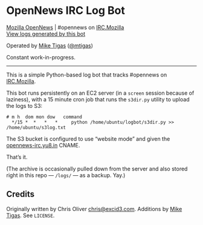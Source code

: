 # OpenNews IRC Log Bot

[Mozilla OpenNews](http://mozillaopennews.org/) | #opennews on [IRC.Mozilla](http://irc.mozilla.org/)<br>
[View logs generated by this bot](http://opennews-irc.yu8.in/)

Operated by [Mike Tigas](http://mike.tig.as/) ([@mtigas](https://twitter.com/mtigas))

Constant work-in-progress.

---

This is a simple Python-based log bot that tracks #opennews on
[IRC.Mozilla](http://irc.mozilla.org/).

This bot runs persistently on an EC2 server (in a `screen` session because of
laziness), with a 15 minute cron job that runs the `s3dir.py` utility to upload
the logs to S3:

```shell
# m h  dom mon dow   command
  */15 *  *   *   *     python /home/ubuntu/logbot/s3dir.py >> /home/ubuntu/s3log.txt
```

The S3 bucket is configured to use “website mode” and given the
[opennews-irc.yu8.in](http://opennews-irc.yu8.in/) CNAME.

That’s it.

(The archive is occasionally pulled down from the server and also stored right
in this repo — `/logs/` — as a backup. Yay.)

## Credits ##

Originally written by Chris Oliver <chris@excid3.com>. Additions by
[Mike Tigas](https://github.com/mtigas). See `LICENSE`.
